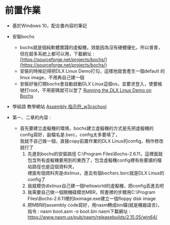 # 前置作業
- 基於Windows 10，配合書內容的筆記
- 安裝bochs
    - bochs就是個純軟體實踐的虛擬機，效能因為沒有硬體優化，所以普普，但在超多系統上都可以用，下載網址 : 
    [https://sourceforge.net/projects/bochs/](https://sourceforge.net/projects/bochs/)
    - 安裝的時候記得把DLX Linux Demo打勾，這樣他就會產生一個default 的linux image，不用再自己建一個
    - 安裝好後打開bochs會自動啟動DLX Linux這個os，並要求登入，使要帳號打root，不用密碼就可以登了
        [Running the DLX Linux Demo on Bochs](https://minix1.woodhull.com/faq/rundlx.html)

- 學組語
    教學網站
    [Assembly 指示符_w3cschool](https://www.w3cschool.cn/assembly/assembly-Indicator.html)
	
- 第一、二章的內容 : 
	- 首先要建立虛擬機的環境，bochs建立虛擬機的方式是先把虛擬機的config寫好，副檔名是.bxrc，config太多要填了，  
	  我就不自己做一個，直接copy前置作業的DLX Linux的config，稍作修改就行了
		1. 先進到bochs的安裝路徑 C:\Program Files\Bochs-2.6.11，這裡面就包含所有虛擬機要用到的東西了，包含虛擬機config裡有些要讀的檔站路徑也是這個資料夾，    
		裡面有個資料夾是dlxlinux，進去有個bochsrc.bxrc就是DLX Linux的config了
		2. 我就模仿dlxlinux自己建一個helloworld的虛擬機，把config丟進去吧
		3. 我需要自己做一個開機碟模仿MBR，照書裡的步驟用C:\Program Files\Bochs-2.6.11裡的bximage.exe建立一個floppy disk image
		4. 把MBR的assembly code寫好，用nasm轉成bin檔(就是機器語言)，指令 : nasm boot.asm -o boot.bin
		   nasm下載網址 : https://www.nasm.us/pub/nasm/releasebuilds/2.15.05/win64/
 
